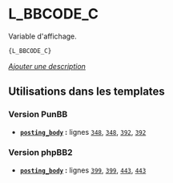 # L_BBCODE_C


Variable d'affichage.

```html
{L_BBCODE_C}
```

[*Ajouter une description*](https://fa-tvars.appspot.com/var/L_BBCODE_C)

## Utilisations dans les templates

### Version PunBB
* __[`posting_body`](../tpl/var/punbb/posting_body.md#readme) :__ lignes [`348`](../tpl/src/punbb/posting_body.tpl#L348), [`348`](../tpl/src/punbb/posting_body.tpl#L348), [`392`](../tpl/src/punbb/posting_body.tpl#L392), [`392`](../tpl/src/punbb/posting_body.tpl#L392)

### Version phpBB2
* __[`posting_body`](../tpl/var/subsilver/posting_body.md#readme) :__ lignes [`399`](../tpl/src/subsilver/posting_body.tpl#L399), [`399`](../tpl/src/subsilver/posting_body.tpl#L399), [`443`](../tpl/src/subsilver/posting_body.tpl#L443), [`443`](../tpl/src/subsilver/posting_body.tpl#L443)